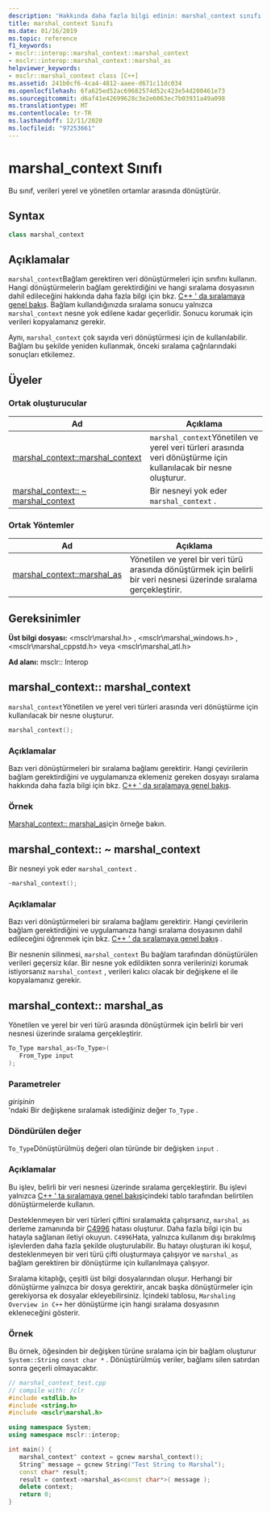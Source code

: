 ```yaml
---
description: 'Hakkında daha fazla bilgi edinin: marshal_context sınıfı'
title: marshal_context Sınıfı
ms.date: 01/16/2019
ms.topic: reference
f1_keywords:
- msclr::interop::marshal_context::marshal_context
- msclr::interop::marshal_context::marshal_as
helpviewer_keywords:
- msclr::marshal_context class [C++]
ms.assetid: 241b0cf6-4ca4-4812-aaee-d671c11dc034
ms.openlocfilehash: 6fa625ed52ac69682574d52c423e54d200461e73
ms.sourcegitcommit: d6af41e42699628c3e2e6063ec7b03931a49a098
ms.translationtype: MT
ms.contentlocale: tr-TR
ms.lasthandoff: 12/11/2020
ms.locfileid: "97253661"
---
```

# <a name="marshal_context-class"></a>marshal_context Sınıfı

Bu sınıf, verileri yerel ve yönetilen ortamlar arasında dönüştürür.

## <a name="syntax"></a>Syntax

```cpp
class marshal_context
```

## <a name="remarks"></a>Açıklamalar

`marshal_context`Bağlam gerektiren veri dönüştürmeleri için sınıfını kullanın. Hangi dönüştürmelerin bağlam gerektirdiğini ve hangi sıralama dosyasının dahil edileceğini hakkında daha fazla bilgi için bkz. [C++ ' da sıralamaya genel bakış](../dotnet/overview-of-marshaling-in-cpp.md). Bağlam kullandığınızda sıralama sonucu yalnızca `marshal_context` nesne yok edilene kadar geçerlidir. Sonucu korumak için verileri kopyalamanız gerekir.

Aynı, `marshal_context` çok sayıda veri dönüştürmesi için de kullanılabilir. Bağlam bu şekilde yeniden kullanmak, önceki sıralama çağrılarındaki sonuçları etkilemez.

## <a name="members"></a>Üyeler

### <a name="public-constructors"></a>Ortak oluşturucular

|Ad|Açıklama|
|---------|-----------|
|[marshal_context::marshal_context](#marshal-context)|`marshal_context`Yönetilen ve yerel veri türleri arasında veri dönüştürme için kullanılacak bir nesne oluşturur.|
|[marshal_context:: ~ marshal_context](#tilde-marshal-context)|Bir nesneyi yok eder `marshal_context` .|

### <a name="public-methods"></a>Ortak Yöntemler

|Ad|Açıklama|
|---------|-----------|
|[marshal_context::marshal_as](#marshal-as)|Yönetilen ve yerel bir veri türü arasında dönüştürmek için belirli bir veri nesnesi üzerinde sıralama gerçekleştirir.|

## <a name="requirements"></a>Gereksinimler

**Üst bilgi dosyası:** \<msclr\marshal.h> , \<msclr\marshal_windows.h> , \<msclr\marshal_cppstd.h> veya \<msclr\marshal_atl.h>

**Ad alanı:** msclr:: Interop

## <a name="marshal_contextmarshal_context"></a><a name="marshal-context"></a> marshal_context:: marshal_context

`marshal_context`Yönetilen ve yerel veri türleri arasında veri dönüştürme için kullanılacak bir nesne oluşturur.

```cpp
marshal_context();
```

### <a name="remarks"></a>Açıklamalar

Bazı veri dönüştürmeleri bir sıralama bağlamı gerektirir. Hangi çevirilerin bağlam gerektirdiğini ve uygulamanıza eklemeniz gereken dosyayı sıralama hakkında daha fazla bilgi için bkz. [C++ ' da sıralamaya genel bakış](../dotnet/overview-of-marshaling-in-cpp.md).

### <a name="example"></a>Örnek

[Marshal_context:: marshal_as](#marshal-as)için örneğe bakın.

## <a name="marshal_contextmarshal_context"></a><a name="tilde-marshal-context"></a> marshal_context:: ~ marshal_context

Bir nesneyi yok eder `marshal_context` .

```cpp
~marshal_context();
```

### <a name="remarks"></a>Açıklamalar

Bazı veri dönüştürmeleri bir sıralama bağlamı gerektirir. Hangi çevirilerin bağlam gerektirdiğini ve uygulamanıza hangi sıralama dosyasının dahil edileceğini öğrenmek için bkz. [C++ ' da sıralamaya genel bakış](../dotnet/overview-of-marshaling-in-cpp.md) .

Bir nesnenin silinmesi, `marshal_context` Bu bağlam tarafından dönüştürülen verileri geçersiz kılar. Bir nesne yok edildikten sonra verilerinizi korumak istiyorsanız `marshal_context` , verileri kalıcı olacak bir değişkene el ile kopyalamanız gerekir.

## <a name="marshal_contextmarshal_as"></a><a name="marshal-as"></a> marshal_context:: marshal_as

Yönetilen ve yerel bir veri türü arasında dönüştürmek için belirli bir veri nesnesi üzerinde sıralama gerçekleştirir.

```cpp
To_Type marshal_as<To_Type>(
   From_Type input
);
```

### <a name="parameters"></a>Parametreler

*girişinin*<br/>
'ndaki Bir değişkene sıralamak istediğiniz değer `To_Type` .

### <a name="return-value"></a>Döndürülen değer

`To_Type`Dönüştürülmüş değeri olan türünde bir değişken `input` .

### <a name="remarks"></a>Açıklamalar

Bu işlev, belirli bir veri nesnesi üzerinde sıralama gerçekleştirir. Bu işlevi yalnızca [C++ ' ta sıralamaya genel bakış](../dotnet/overview-of-marshaling-in-cpp.md)içindeki tablo tarafından belirtilen dönüştürmelerde kullanın.

Desteklenmeyen bir veri türleri çiftini sıralamakta çalışırsanız, `marshal_as` derleme zamanında bir [C4996](../error-messages/compiler-warnings/compiler-warning-level-3-c4996.md) hatası oluşturur. Daha fazla bilgi için bu hatayla sağlanan iletiyi okuyun. `C4996`Hata, yalnızca kullanım dışı bırakılmış işlevlerden daha fazla şekilde oluşturulabilir. Bu hatayı oluşturan iki koşul, desteklenmeyen bir veri türü çifti oluşturmaya çalışıyor ve `marshal_as` bağlam gerektiren bir dönüştürme için kullanılmaya çalışıyor.

Sıralama kitaplığı, çeşitli üst bilgi dosyalarından oluşur. Herhangi bir dönüştürme yalnızca bir dosya gerektirir, ancak başka dönüştürmeler için gerekiyorsa ek dosyalar ekleyebilirsiniz. İçindeki tablosu, `Marshaling Overview in C++` her dönüştürme için hangi sıralama dosyasının ekleneceğini gösterir.

### <a name="example"></a>Örnek

Bu örnek, öğesinden bir değişken türüne sıralama için bir bağlam oluşturur `System::String` `const char *` . Dönüştürülmüş veriler, bağlamı silen satırdan sonra geçerli olmayacaktır.

```cpp
// marshal_context_test.cpp
// compile with: /clr
#include <stdlib.h>
#include <string.h>
#include <msclr\marshal.h>

using namespace System;
using namespace msclr::interop;

int main() {
   marshal_context^ context = gcnew marshal_context();
   String^ message = gcnew String("Test String to Marshal");
   const char* result;
   result = context->marshal_as<const char*>( message );
   delete context;
   return 0;
}
```
